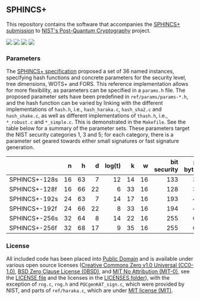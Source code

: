 ## SPHINCS+

This repository contains the software that accompanies the [SPHINCS+ submission](https://sphincs.org/) to [NIST's Post-Quantum Cryptography](https://csrc.nist.gov/Projects/Post-Quantum-Cryptography) project.

![][test-ref]
![][test-sha256-avx2]
![][test-shake256-avx2]
![][test-haraka-aesni]

### Parameters

The [SPHINCS+ specification](https://sphincs.org/data/sphincs+-specification.pdf) proposed a set of 36 named instances, specifying hash functions and concrete parameters for the security level, tree dimensions, WOTS+ and FORS. This reference implementation allows for more flexibility, as parameters can be specified in a `params.h` file. The proposed parameter sets have been predefined in `ref/params/params-*.h`, and the hash function can be varied by linking with the different implementations of `hash.h`, i.e., `hash_haraka.c`, `hash_sha2.c` and `hash_shake.c`, as well as different implementations of `thash.h`, i.e., `*_robust.c` and `*_simple.c`. This is demonstrated in the `Makefile`. See the table below for a summary of the parameter sets. These parameters target the NIST security categories 1, 3 and 5; for each category, there is a parameter set geared towards either small signatures or fast signature generation.

|               | n  | h  | d  | log(t) | k  |  w  | bit security | pk bytes | sk bytes | sig bytes |
| :------------ | -: | -: | -: | -----: | -: | --: | -----------: | -------: | -------: | --------: |
| SPHINCS+-128s | 16 | 63 |  7 |     12 | 14 |  16 |          133 |       32 |       64 |     7,856 |
| SPHINCS+-128f | 16 | 66 | 22 |      6 | 33 |  16 |          128 |       32 |       64 |    17,088 |
| SPHINCS+-192s | 24 | 63 |  7 |     14 | 17 |  16 |          193 |       48 |       96 |    16,224 |
| SPHINCS+-192f | 24 | 66 | 22 |      8 | 33 |  16 |          194 |       48 |       96 |    35,664 |
| SPHINCS+-256s | 32 | 64 |  8 |     14 | 22 |  16 |          255 |       64 |      128 |    29,792 |
| SPHINCS+-256f | 32 | 68 | 17 |      9 | 35 |  16 |          255 |       64 |      128 |    49,856 |

### License

All included code has been placed into
[Public Domain](LICENSES/LicenseRef-SPHINCS-PLUS-Public-Domain.txt)
and is available under various open source licenses
([Creative Commons Zero v1.0 Universal (CC0-1.0)](LICENSES/CC0-1.0.txt),
[BSD Zero Clause License (0BSD)](LICENSES/0BSD.txt), and
[MIT No Attribution (MIT-0)](LICENSES/MIT-0.txt),
see the [LICENSE file](LICENSE) and the licenses in the [LICENSES folder](LICENSES)), with the exception of `rng.c`, `rng.h` and `PQCgenKAT_sign.c`, which were provided by NIST, and parts of `ref/haraka.c`, which are under
[MIT license (MIT)](LICENSES/MIT.txt).

[test-ref]: https://github.com/sphincs/sphincsplus/actions/workflows/test-ref.yml/badge.svg
[test-sha256-avx2]: https://github.com/sphincs/sphincsplus/actions/workflows/test-sha256-avx2.yml/badge.svg
[test-shake256-avx2]: https://github.com/sphincs/sphincsplus/actions/workflows/test-shake256-avx2.yml/badge.svg
[test-haraka-aesni]: https://github.com/sphincs/sphincsplus/actions/workflows/test-haraka-aesni.yml/badge.svg
